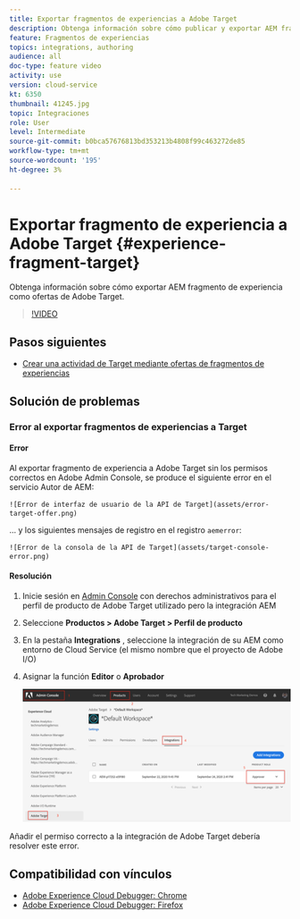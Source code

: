 ```yaml
---
title: Exportar fragmentos de experiencias a Adobe Target
description: Obtenga información sobre cómo publicar y exportar AEM fragmento de experiencia como ofertas de Adobe Target.
feature: Fragmentos de experiencias
topics: integrations, authoring
audience: all
doc-type: feature video
activity: use
version: cloud-service
kt: 6350
thumbnail: 41245.jpg
topic: Integraciones
role: User
level: Intermediate
source-git-commit: b0bca57676813bd353213b4808f99c463272de85
workflow-type: tm+mt
source-wordcount: '195'
ht-degree: 3%

---
```



# Exportar fragmento de experiencia a Adobe Target {#experience-fragment-target}

Obtenga información sobre cómo exportar AEM fragmento de experiencia como ofertas de Adobe Target.

>[!VIDEO](https://video.tv.adobe.com/v/41245?quality=12&learn=on)

## Pasos siguientes

+ [Crear una actividad de Target mediante ofertas de fragmentos de experiencias](./create-target-activity.md)

## Solución de problemas

### Error al exportar fragmentos de experiencias a Target

#### Error

Al exportar fragmento de experiencia a Adobe Target sin los permisos correctos en Adobe Admin Console, se produce el siguiente error en el servicio Autor de AEM:

    ![Error de interfaz de usuario de la API de Target](assets/error-target-offer.png)

... y los siguientes mensajes de registro en el registro `aemerror`:

    ![Error de la consola de la API de Target](assets/target-console-error.png)

#### Resolución

1. Inicie sesión en [Admin Console](https://adminconsole.adobe.com/) con derechos administrativos para el perfil de producto de Adobe Target utilizado pero la integración AEM
2. Seleccione __Productos > Adobe Target > Perfil de producto__
3. En la pestaña __Integrations__ , seleccione la integración de su AEM como entorno de Cloud Service (el mismo nombre que el proyecto de Adobe I/O)
4. Asignar la función __Editor__ o __Aprobador__

   ![Error de API de Target](assets/target-permissions.png)

Añadir el permiso correcto a la integración de Adobe Target debería resolver este error.

## Compatibilidad con vínculos

+ [Adobe Experience Cloud Debugger: Chrome](https://chrome.google.com/webstore/detail/adobe-experience-cloud-de/ocdmogmohccmeicdhlhhgepeaijenapj)
+ [Adobe Experience Cloud Debugger: Firefox](https://addons.mozilla.org/en-US/firefox/addon/adobe-experience-platform-dbg/)